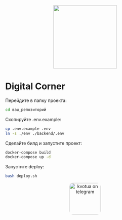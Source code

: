 <div id="header" align="center">
  <img src="https://media1.tenor.com/m/5ry-200hErMAAAAd/hacker-hacker-man.gif" width="200"/>
</div>

# Digital Corner

Перейдите в папку проекта:

```bash
cd ваш_репозиторий
```

Скопируйте .env.example:

```bash
cp .env.example .env
ln -s ./env ./backend/.env
```

Сделайте билд и запустите проект:

```bash
docker-compose build
docker-compose up -d
```

Запустите deploy:

```bash
bash deploy.sh
```
<div id="footer" align="center">
    <a href="https://t.me/kvotua">
        <img src="https://img.championat.com/s/1350x900/news/big/d/t/sud-moskvy-oshtrafoval-telegram-na-1-mln-rublej_1702039846337739642.jpg" style="border-radius: 12px; width: 100px;" alt="kvotua on telegram"/>
    </a>
</div>
